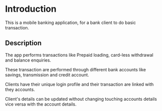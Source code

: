 # Introduction
This is a mobile banking application, for a bank client to do basic transaction.

## Description

The app performs transactions like Prepaid loading, card-less withdrawal and balance enquiries. 

These transaction are performed through different bank accounts like savings, transmission and credit account.

Clients have their unique login profile and their transaction are linked with they accounts.

Client's details can be updated without changing touching accounts details vice versa with the account details.
